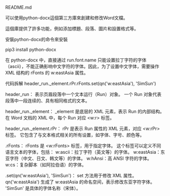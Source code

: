 README.md

可以使用python-docx這個第三方庫來創建和修改Word文檔。

這個庫提供了許多功能，例如添加標題、段落、圖片和設置格式等。

安裝python-docx的命令來安裝

pip3 install python-docx


在 python-docx 中，直接通过 run.font.name 只能设置拉丁字符的字体（ascii），不能正确影响中文字符的字体。因此，为了设置中文字体，需要操作 XML 结构的 rFonts 的 w:eastAsia 属性。

代码拆解
header_run._element.rPr.rFonts.set(qn('w:eastAsia'), 'SimSun')

header_run：
表示页眉段落中一个文本运行（Run）对象。
一个 Run 对象代表段落中一段连续的、具有相同格式的文本。

header_run._element：
_element 是底层的 XML 元素，表示 Run 的内部结构。
在 Word 文档的 XML 中，每个 Run 对应 <w:r> 标签。

header_run._element.rPr：
rPr 是表示 Run 属性的 XML 元素，对应 <w:rPr> 标签。
它包含了与文本格式相关的所有设置，如字体、字号、颜色等。

.rFonts：
rFonts 是 <w:rFonts> 标签，用于指定字体。
这个标签可以定义不同语言文本的字体，包括：
w:ascii：拉丁字符（英文等）的字体。
w:eastAsia：东亚字符（中文、日文、韩文等）的字体。
w:hAnsi：高 ANSI 字符的字体。
w:cs：复杂脚本（如阿拉伯语）的字体。

.set(qn('w:eastAsia'), 'SimSun')：
set 方法用于修改 XML 属性。
qn('w:eastAsia') 生成了 w:eastAsia 的命名空间，表示修改东亚字符字体。
'SimSun' 是具体的字体名称（宋体）。